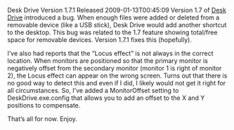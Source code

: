 Desk Drive Version 1.7.1 Released
2009-01-13T00:45:09
Version 1.7 of [Desk Drive](http://mike-ward.net/deskdrive) introduced a bug. When enough files were added or deleted from a removable device (like a USB stick), Desk Drive would add another shortcut to the desktop. This bug was related to the 1.7 feature showing total/free space for removable devices. Version 1.7.1 fixes this (hopefully).

I’ve also had reports that the “Locus effect” is not always in the correct location. When monitors are positioned so that the primary monitor is negatively offset from the secondary monitor (monitor 1 is right of monitor 2), the Locus effect can appear on the wrong screen. Turns out that there is no good way to detect this and even if I did, I likely would not get it right for all circumstances. So, I’ve added a MonitorOffset setting to DeskDrive.exe.config that allows you to add an offset to the X and Y positions to compensate.

That’s all for now. Enjoy.
